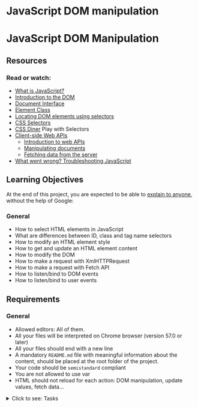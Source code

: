 # JavaScript DOM manipulation

<h1>JavaScript DOM Manipulation</h1>

<h2>Resources</h2>

<h3>Read or watch:</h3>

<ul>
<li><a href="/rltoken/J3eODWe9y3RX1szVXZrD4Q" title="What is JavaScript?" target="_blank">What is JavaScript?</a></li>
<li><a href="/rltoken/R6U3tUAdKDqDDhsYJw1JrQ" title="Introduction to the DOM" target="_blank">Introduction to the DOM</a></li>
<li><a href="/rltoken/VBwvMfwoElIcvVa-Rc9LJg" title="Document Interface" target="_blank">Document Interface</a></li>
<li><a href="/rltoken/3f2toV3UxRn01mxEV3o9Xg" title="Element Class" target="_blank">Element Class</a></li>
<li><a href="/rltoken/xiqFAXX9ZYKHQ0R_STL9Tg" title="Locating DOM elements using selectors" target="_blank">Locating DOM elements using selectors</a></li>
<li><a href="/rltoken/wpSFF7uL4ZQJ5LE3PXI5Uw" title="CSS Selectors" target="_blank">CSS Selectors</a></li>
<li><a href="/rltoken/GunCAsRgUiuvrDkp07w6jw" title="CSS Diner" target="_blank">CSS Diner</a> Play with Selectors</li>
<li><a href="/rltoken/gj5edptaWMeVZXkfPnzvPA" title="Client-side Web APIs" target="_blank">Client-side Web APIs</a>

<ul>
<li><a href="/rltoken/MXI686trnIVFrvaIig5JWw" title="Introduction to web APIs" target="_blank">Introduction to web APIs</a></li>
<li><a href="/rltoken/J98Ezd-CKsVoI4TYPNbVeA" title="Manipulating documents" target="_blank">Manipulating documents</a></li>
<li><a href="/rltoken/iFjVRw0SGECiqfJlcG-ONQ" title="Fetching data from the server" target="_blank">Fetching data from the server</a></li>
</ul></li>
<li><a href="/rltoken/zaVe3KcXBF2woAXTo9TQCA" title="What went wrong? Troubleshooting JavaScript" target="_blank">What went wrong? Troubleshooting JavaScript</a></li>
</ul>

<h2>Learning Objectives</h2>

<p>At the end of this project, you are expected to be able to <a href="/rltoken/pGqFy8d950j1zgO0VJQEPA" title="explain to anyone" target="_blank">explain to anyone</a>, without the help of Google:</p>

<h3>General</h3>

<ul>
<li>How to select HTML elements in JavaScript</li>
<li>What are differences between ID, class and tag name selectors</li>
<li>How to modify an HTML element style</li>
<li>How to get and update an HTML element content</li>
<li>How to modify the DOM</li>
<li>How to make a request with XmlHTTPRequest</li>
<li>How to make a request with Fetch API</li>
<li>How to listen/bind to DOM events</li>
<li>How to listen/bind to user events</li>
</ul>

<h2>Requirements</h2>

<h3>General</h3>

<ul>
<li>Allowed editors: All of them.</li>
<li>All your files will be interpreted on Chrome browser (version 57.0 or later)</li>
<li>All your files should end with a new line</li>
<li>A mandatory <code>README.md</code> file with meaningful information about the content, should be placed at the root folder of the project.</li>
<li>Your code should be <code>semistandard</code> compliant</li>
<li>You are not allowed to use var</li>
<li>HTML should not reload for each action: DOM manipulation, update values, fetch data…</li>
</ul>


<details>
<summary>Click to see: Tasks</summary>

<h3 class="panel-title">
0. Color Me
</h3>

Write a JavaScript script that updates the text color of the <code>header</code> element to red (<code>#FF0000</code>):</p>

<ul>
<li>You must use <code>document.querySelector</code> to select the HTML tag</li>
</ul>

<p>Please test with this HTML file in your browser:</p>

<pre><code>javiercito@ubuntu:~/javascript-dom_manipulation$ cat 0-main.html
<!DOCTYPE html>
<html lang="en">
<head>
<title>Holberton School</title>
</head>
<body>
<header>
First HTML page
</header>
<footer>
Holberton School - 2022
</footer>
<script type="text/javascript" src="0-script.js"></script>
</body>
</html>
javiercito@ubuntu:~/javascript-dom_manipulation$
</code></pre>

</div>

<div class="list-group">
<!-- Task URLs -->

<!-- Technical information -->
<div class="list-group-item">
<p><strong>Repo:</strong></p>
<ul>
<li>GitHub repository: <code>holbertonschool-higher_level_programming</code></li>
<li>Directory: <code>javascript-dom_manipulation</code></li>
<li>File: <code>0-script.js</code></li>
</ul>
</div>

<h3 class="panel-title">
1. Click and turn red
</h3>

Write a JavaScript script that updates the text color of the <code>header</code> element to red (<code>#FF0000</code>) when the user clicks on the tag with id <code>red_header</code>:</p>

<p>Please test with this HTML file in your browser:</p>

<pre><code>javiercito@ubuntu:~/javascript-dom_manipulation$ cat 1-main.html
<!DOCTYPE html>
<html lang="en">
<head>
<title>Holberton School</title>
</head>
<body>
<header>
First HTML page
</header>
<div id="red_header">Red header</div>
<footer>
Holberton School - 2022
</footer>
<script type="text/javascript" src="1-script.js"></script>
</body>
</html>
javiercito@ubuntu:~/javascript-dom_manipulation$
</code></pre>

</div>

<div class="list-group">
<!-- Task URLs -->

<!-- Technical information -->
<div class="list-group-item">
<p><strong>Repo:</strong></p>
<ul>
<li>GitHub repository: <code>holbertonschool-higher_level_programming</code></li>
<li>Directory: <code>javascript-dom_manipulation</code></li>
<li>File: <code>1-script.js</code></li>
</ul>
</div>

<h3 class="panel-title">
2. Add `.red` class
</h3>

Write a JavaScript script that adds the class <code>red</code> to the <code>header</code> element when the user clicks on the tag with id <code>red_header</code></p>

<p>Please test with this HTML file in your browser:</p>

<pre><code>javiercito@ubuntu:~/javascript-dom_manipulation$ cat 2-main.html
<!DOCTYPE html>
<html lang="en">
<head>
<title>Holberton School</title>
<style>
.red {
color: #FF0000;
}
</style>
</head>
<body>
<header>
First HTML page
</header>
<div id="red_header">Red header</div>
<footer>
Holberton School - 2022
</footer>
<script type="text/javascript" src="2-script.js"></script>
</body>
</html>
javiercito@ubuntu:~/javascript-dom_manipulation$
</code></pre>

</div>

<div class="list-group">
<!-- Task URLs -->

<!-- Technical information -->
<div class="list-group-item">
<p><strong>Repo:</strong></p>
<ul>
<li>GitHub repository: <code>holbertonschool-higher_level_programming</code></li>
<li>Directory: <code>javascript-dom_manipulation</code></li>
<li>File: <code>2-script.js</code></li>
</ul>
</div>

<h3 class="panel-title">
3. Toggle classes
</h3>

Write a JavaScript script that toggles the class of the <code>header</code> element when the user clicks on the tag id <code>toggle_header</code>:</p>

<p>The <code>header</code> element must always have one class: <code>red</code> or <code>green</code>, never both in the same time and never empty.
If the current class is <code>red</code>, when the user click on id <code>toggle_header</code> element, the class must be updated to <code>green</code> ; and the reverse.</p>

<p>Please test with this HTML file in your browser:</p>

<pre><code>javiercito@ubuntu:~/javascript-dom_manipulation$ cat 3-main.html
<!DOCTYPE html>
<html lang="en">
<head>
<title>Holberton School</title>
<style>
.red {
color: #FF0000;
}
.green {
color: #00FF00;
}
</style>
</head>
<body>
<header class="green">
First HTML page
</header>
<div id="toggle_header">Toggle header</div>
<footer>
Holberton School - 2022
</footer>
<script type="text/javascript" src="3-script.js"></script>
</body>
</html>
javiercito@ubuntu:~/javascript-dom_manipulation$
</code></pre>

</div>

<div class="list-group">
<!-- Task URLs -->

<!-- Technical information -->
<div class="list-group-item">
<p><strong>Repo:</strong></p>
<ul>
<li>GitHub repository: <code>holbertonschool-higher_level_programming</code></li>
<li>Directory: <code>javascript-dom_manipulation</code></li>
<li>File: <code>3-script.js</code></li>
</ul>
</div>

<h3 class="panel-title">
4. List of elements
</h3>

Write a JavaScript script that adds a <code>li</code> element to a list when the user clicks on the element with id <code>add_item</code>:</p>

<p>The new element must be: <code><li>Item</li></code>
The new element must be added to the <code>ul</code> element with class <code>my_list</code></p>

<p>Please test with this HTML file in your browser:</p>

<pre><code>javiercito@ubuntu:~/javascript-dom_manipulation$ cat 4-main.html
<!DOCTYPE html>
<html lang="en">
<head>
<title>Holberton School</title>
</head>
<body>
<header>
First HTML page
</header>
<br />
<div id="add_item">Add item</div>
<br />
<ul class="my_list">
<li>Item</li>
</ul>
<footer>
Holberton School - 2022
</footer>
<script type="text/javascript" src="4-script.js"></script>
</body>
</html>
javiercito@ubuntu:~/javascript-dom_manipulation$
</code></pre>

</div>

<div class="list-group">
<!-- Task URLs -->

<!-- Technical information -->
<div class="list-group-item">
<p><strong>Repo:</strong></p>
<ul>
<li>GitHub repository: <code>holbertonschool-higher_level_programming</code></li>
<li>Directory: <code>javascript-dom_manipulation</code></li>
<li>File: <code>4-script.js</code></li>
</ul>
</div>

<h3 class="panel-title">
5. Change the text
</h3>

Write a JavaScript script that updates the text of the <code>header</code> element to <code>New Header!!!</code> when the user clicks on the element with id <code>update_header</code></p>

<p>Please test with this HTML file in your browser:</p>

<pre><code>javiercito@ubuntu:~/javascript-dom_manipulation$ cat 5-main.html
<!DOCTYPE html>
<html lang="en">
<head>
<title>Holberton School</title>
</head>
<body>
<header>
First HTML page
</header>
<br />
<div id="update_header">Update the header</div>
<br />
<footer>
Holberton School - 2022
</footer>
<script type="text/javascript" src="5-script.js"></script>
</body>
</html>
javiercito@ubuntu:~/javascript-dom_manipulation$
</code></pre>

</div>

<div class="list-group">
<!-- Task URLs -->

<!-- Technical information -->
<div class="list-group-item">
<p><strong>Repo:</strong></p>
<ul>
<li>GitHub repository: <code>holbertonschool-higher_level_programming</code></li>
<li>Directory: <code>javascript-dom_manipulation</code></li>
<li>File: <code>5-script.js</code></li>
</ul>
</div>

<h3 class="panel-title">
6. Star wars character
</h3>

Write a JavaScript script that fetches the character <code>name</code> from this URL: <code>https://swapi-api.hbtn.io/api/people/5/?format=json</code></p>

<ul>
<li>The name must be displayed in the HTML tag with id <code>character</code>.</li>
<li>You must use the <a href="/rltoken/mov5LF24GCfD957vJ0i7dg" title="Fetch API" target="_blank">Fetch API</a>. </li>
<li>You probably should read something about <a href="/rltoken/sRgTVb2pzsne9C5-2xIJvQ" title="usign Promises" target="_blank">usign Promises</a> later.</li>
</ul>

<p>Please test with this HTML file in your browser:</p>

<pre><code>javiercito@ubuntu:~/javascript-dom_manipulation$ cat 6-main.html
<!DOCTYPE html>
<html lang="en">
<head>
<title>Holberton School</title>
</head>
<body>
<header>
Star Wars character
</header>
<br />
<div id="character"></div>
<br />
<footer>
Holberton School - 2022
</footer>
<script type="text/javascript" src="6-script.js"></script>
</body>
</html>
javiercito@ubuntu:~/javascript-dom_manipulation$
</code></pre>

</div>

<div class="list-group">
<!-- Task URLs -->

<!-- Technical information -->
<div class="list-group-item">
<p><strong>Repo:</strong></p>
<ul>
<li>GitHub repository: <code>holbertonschool-higher_level_programming</code></li>
<li>Directory: <code>javascript-dom_manipulation</code></li>
<li>File: <code>6-script.js</code></li>
</ul>
</div>

<h3 class="panel-title">
7. Star Wars movies
</h3>

Write a JavaScript script that fetches and lists the <code>title</code> for all movies by using this URL: <code>https://swapi-api.hbtn.io/api/films/?format=json</code></p>

<ul>
<li>All movie titles must be list in the HTML <code>ul</code> element with id <code>list_movies</code></li>
<li>You must use the Fetch API.</li>
</ul>

<p>Please test with this HTML file in your browser:</p>

<pre><code>javiercito@ubuntu:~/javascript-dom_manipulation$ cat 7-main.html
<!DOCTYPE html>
<html lang="en">
<head>
<title>Holberton School</title>
</head>
<body>
<header>
Star Wars movies
</header>
<br />
<ul id="list_movies">
</ul>
<br />
<footer>
Holberton School - 2022
</footer>
<script type="text/javascript" src="7-script.js"></script>
</body>
</html>
javiercito@ubuntu:~/javascript-dom_manipulation$
</code></pre>

</div>

<div class="list-group">
<!-- Task URLs -->

<!-- Technical information -->
<div class="list-group-item">
<p><strong>Repo:</strong></p>
<ul>
<li>GitHub repository: <code>holbertonschool-higher_level_programming</code></li>
<li>Directory: <code>javascript-dom_manipulation</code></li>
<li>File: <code>7-script.js</code></li>
</ul>
</div>

<h3 class="panel-title">
8. Say Hello!
</h3>

Write a JavaScript script that fetches from <code>https://hellosalut.stefanbohacek.dev/?lang=fr</code> and displays the value of <code>hello</code> from that fetch in the HTML element with id <code>hello</code>.</p>

<ul>
<li>The translation of “hello” must be displayed in the HTML element with id <code>hello</code></li>
<li>Your script must work when it is imported from the <code><head></code> tag</li>
</ul>

<p>Please test with this HTML file in your browser:</p>

<pre><code>javiercito@ubuntu:~/javascript-dom_manipulation$ cat 8-main.html
<!DOCTYPE html>
<html lang="en">
<head>
<title>Holberton School</title>
<script type="text/javascript" src="8-script.js"></script>
</head>
<body>
<header>
Say Hello!
</header>
<br />
<div id="hello"></div>
<br />
<footer>
Holberton School - 2022
</footer>
</body>
</html>
javiercito@ubuntu:~/javascript-dom_manipulation$
</code></pre>

</div>

<div class="list-group">
<!-- Task URLs -->

<!-- Technical information -->
<div class="list-group-item">
<p><strong>Repo:</strong></p>
<ul>
<li>GitHub repository: <code>holbertonschool-higher_level_programming</code></li>
<li>Directory: <code>javascript-dom_manipulation</code></li>
<li>File: <code>8-script.js</code></li>
</ul>
</div>

</details>
